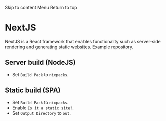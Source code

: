 Skip to content
Menu
Return to top
# NextJS ​
NextJS is a React framework that enables functionality such as server-side rendering and generating static websites.
Example repository.
## Server build (NodeJS) ​
  * Set `Build Pack` to `nixpacks`.


## Static build (SPA) ​
  * Set `Build Pack` to `nixpacks`.
  * Enable `Is it a static site?`.
  * Set `Output Directory` to `out`.


